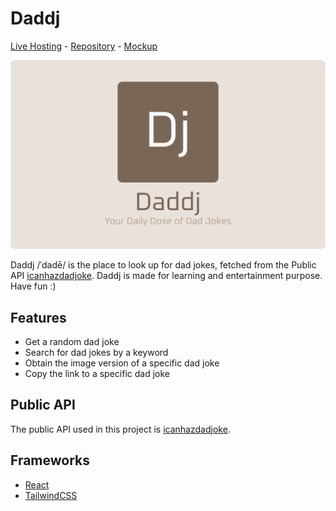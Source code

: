 # Daddj

[Live Hosting](https://dc-darren.github.io/daddj) - [Repository](https://github.com/dc-darren/daddj) - [Mockup](https://www.figma.com/file/LGSOiRlk0elkF4voto3lSs/Daddj?node-id=1%3A5)

![Daddj | Your Daily Dose of Dad Jokes](/public/cover.png "Daddj | Your Daily Dose of Dad Jokes")

Daddj /ˈdadē/ is the place to look up for dad jokes, fetched from the Public API [icanhazdadjoke](https://icanhazdadjoke.com/). Daddj is made for learning and entertainment purpose. Have fun :)

## Features

- Get a random dad joke
- Search for dad jokes by a keyword
- Obtain the image version of a specific dad joke
- Copy the link to a specific dad joke

## Public API

The public API used in this project is [icanhazdadjoke](https://icanhazdadjoke.com/).

## Frameworks

- [React](https://reactjs.org/)
- [TailwindCSS](https://tailwindcss.com/)